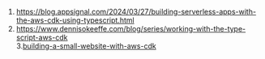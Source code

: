 1. https://blog.appsignal.com/2024/03/27/building-serverless-apps-with-the-aws-cdk-using-typescript.html  
2. https://www.dennisokeeffe.com/blog/series/working-with-the-type-script-aws-cdk  
3.[building-a-small-website-with-aws-cdk](https://medium.com/@gourav.mail/building-a-small-website-with-aws-cdk-and-typescript-a-step-by-step-guide-89dd4df6a8df)  

